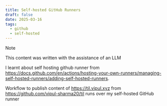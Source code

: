 ```yaml
---
title: Self-hosted GitHub Runners
draft: false
date: 2025-03-16
tags:
  - github
  - self-hosted
---
```


> [!NOTE]
> This content was written with the assistance of an LLM

I learnt about self hosting github runner from https://docs.github.com/en/actions/hosting-your-own-runners/managing-self-hosted-runners/adding-self-hosted-runners.

Workflow to publish content of https://til.vipul.xyz from https://github.com/vipul-sharma20/til runs over my self-hosted GitHub runner
